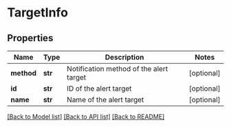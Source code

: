 # TargetInfo

## Properties
Name | Type | Description | Notes
------------ | ------------- | ------------- | -------------
**method** | **str** | Notification method of the alert target | [optional] 
**id** | **str** | ID of the alert target | [optional] 
**name** | **str** | Name of the alert target | [optional] 

[[Back to Model list]](../README.md#documentation-for-models) [[Back to API list]](../README.md#documentation-for-api-endpoints) [[Back to README]](../README.md)



